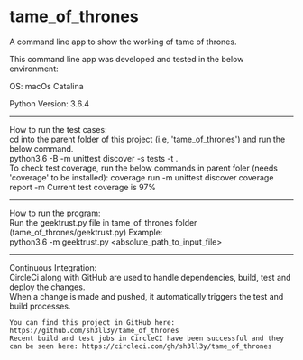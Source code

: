 # tame_of_thrones
A command line app to show the working of tame of thrones.  

This command line app was developed and tested in the below environment:  

OS: macOs Catalina    

Python Version: 3.6.4 

__________________________  

How to run the test cases:  
	cd into the parent folder of this project (i.e, 'tame_of_thrones') and run the below command.   
		python3.6 -B -m unittest discover -s tests -t .    
	To check test coverage, run the below commands in parent foler (needs 'coverage' to be installed):
	    coverage run -m unittest discover
		coverage report -m
	Current test coverage is 97%
__________________________  

How to run the program:  
	Run the geektrust.py file in tame_of_thrones folder (tame_of_thrones/geektrust.py)
	Example:  
		python3.6 -m geektrust.py <absolute_path_to_input_file>

__________________________  

Continuous Integration:  
	CircleCi along with GitHub are used to handle dependencies, build, test and deploy the changes.  
	When a change is made and pushed, it automatically triggers the test and build processes.  

	You can find this project in GitHub here: https://github.com/sh3ll3y/tame_of_thrones   
	Recent build and test jobs in CircleCI have been successful and they can be seen here: https://circleci.com/gh/sh3ll3y/tame_of_thrones